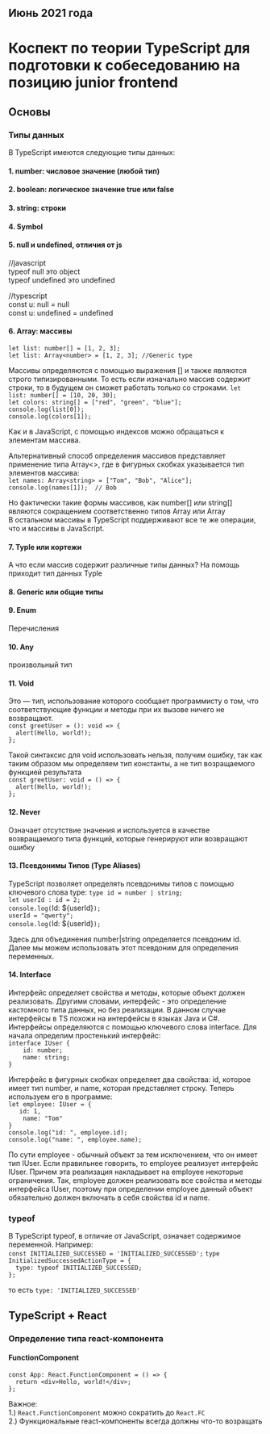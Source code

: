 ## Июнь 2021 года
# Коспект по теории TypeScript для подготовки к собеседованию на позицию junior frontend
## Основы
### Типы данных
В TypeScript имеются следующие типы данных:  
#### 1. number: числовое значение (любой тип)  
#### 2. boolean: логическое значение true или false  
#### 3. string: строки  
#### 4. Symbol  
#### 5. null и undefined, отличия от js
//javascript  
typeof null это object  
typeof undefined это undefined  

//typescript  
const u: null = null  
const u: undefined = undefined  

#### 6. Array: массивы  
`let list: number[] = [1, 2, 3];`  
`let list: Array<number> = [1, 2, 3]; //Generic type`  

Массивы определяются с помощью выражения [] и также являются строго типизированными. То есть если изначально массив содержит строки, то в будущем он сможет работать только со строками.
`let list: number[] = [10, 20, 30];`  
`let colors: string[] = ["red", "green", "blue"];`  
`console.log(list[0]);`  
`console.log(colors[1]);`  

Как и в JavaScript, с помощью индексов можно обращаться к элементам массива.  

Альтернативный способ определения массивов представляет применение типа Array<>, где в фигурных скобках указывается тип элементов массива:  
`let names: Array<string> = ["Tom", "Bob", "Alice"];`  
`console.log(names[1]);  // Bob`  

Но фактически такие формы массивов, как number[] или string[] являются сокращением соответственно типов Array<number> или Array<string>  
В остальном массивы в TypeScript поддерживают все те же операции, что и массивы в JavaScript.  

#### 7. Typle или кортежи
А что если массив содержит различные типы данных? На помощь приходит тип данных Typle  

#### 8. Generic или общие типы

#### 9. Enum
Перечисления  

#### 10. Any
произвольный тип  

#### 11. Void
Это — тип, использование которого сообщает программисту о том, что соответствующие функции и методы при их вызове ничего не возвращают.  
`const greetUser = (): void => {`  
`  alert(Hello, world!);`  
`};`  

Такой синтаксис для void использовать нельзя, получим ошибку, так как таким образом мы определяем тип константы, а не тип возращаемого функцией результата  
`const greetUser: void = () => {`  
`  alert(Hello, world!);`  
`};`  

#### 12. Never  
Означает отсутствие значения и используется в качестве возвращаемого типа функций, которые генерируют или возвращают ошибку  

#### 13. Псевдонимы Типов (Type Aliases)
TypeScript позволяет определять псевдонимы типов с помощью ключевого слова type:
`type id = number | string;`  
`let userId : id = 2;`  
`console.log(`Id: ${userId}`);`  
`userId = "qwerty";`  
`console.log(`Id: ${userId}`);`  

Здесь для объединения number|string определяется псевдоним id. Далее мы можем использовать этот псевдоним для определения переменных.  


#### 14. Interface  
Интерфейс определяет свойства и методы, которые объект должен реализовать. Другими словами, интерфейс - это определение кастомного типа данных, но без реализации. В данном случае интерфейсы в TS похожи на интерфейсы в языках Java и C#. Интерфейсы определяются с помощью ключевого слова interface. Для начала определим простенький интерфейс:  
`interface IUser {`  
`    id: number;`  
`    name: string;`  
`}`  

Интерфейс в фигурных скобках определяет два свойства: id, которое имеет тип number, и name, которая представляет строку. Теперь используем его в программе:  
`let employee: IUser = {`  
`    id: 1, `  
`    name: "Tom"`  
`}`  
`console.log("id: ", employee.id);`  
`console.log("name: ", employee.name);`  

По сути employee - обычный объект за тем исключением, что он имеет тип IUser. Если правильнее говорить, то employee реализует интерфейс IUser. Причем эта реализация накладывает на employee некоторые ограничения. Так, employee должен реализовать все свойства и методы интерфейса IUser, поэтому при определении employee данный объект обязательно должен включать в себя свойства id и name.  

### typeof
В TypeScript typeof, в отличие от JavaScript, означает содержимое переменной. Например:  
`const INITIALIZED_SUCCESSED = 'INITIALIZED_SUCCESSED';`
`type InitializedSuccessedActionType = {`  
`  type: typeof INITIALIZED_SUCCESSED;`  
`};`  

то есть `type: 'INITIALIZED_SUCCESSED'`  

## TypeScript + React
### Определение типа react-компонента
#### FunctionComponent
`const App: React.FunctionComponent = () => {`  
`  return <div>Hello, world!</div>;`  
`};`  

Важное:  
1.) `React.FunctionComponent` можно сократить до `React.FC`  
2.) Функциональные react-компоненты всегда должны что-то возращать  

